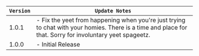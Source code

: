﻿| `Version` | `Update Notes`                                                                                                                                           |
|-----------|----------------------------------------------------------------------------------------------------------------------------------------------------------|
| 1.0.1     | - Fix the yeet from happening when you're just trying to chat with your homies. There is a time and place for that. Sorry for involuntary yeet spageetz. |
| 1.0.0     | - Initial Release                                                                                                                                        |